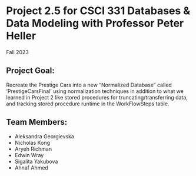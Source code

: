 # Project 2.5 for CSCI 331 Databases & Data Modeling with Professor Peter Heller

Fall 2023

## Project Goal:

Recreate the Prestige Cars into a new “Normalized Database” called ‘PrestigeCarsFinal’ using normalization techniques in addition to what we learned in Project 2 like stored procedures for truncating/transferring data, and tracking stored procedure runtime in the WorkFlowSteps table.

## Team Members:

- Aleksandra Georgievska
- Nicholas Kong
- Aryeh Richman
- Edwin Wray
- Sigalita Yakubova
- Ahnaf Ahmed
